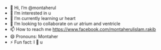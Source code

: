 - 👋 Hi, I’m @montaherul
- 👀 I’m interested in u
- 🌱 I’m currently learning ur heart
- 💞️ I’m looking to collaborate on ur atrium and ventricle
- 📫 How to reach me https://www.facebook.com/montaherulislam.rakib
- 😄 Pronouns: Montaher
- ⚡ Fun fact: I 💖 u

<!---
montaherul/montaherul is a ✨ special ✨ repository because its `README.md` (this file) appears on your GitHub profile.
You can click the Preview link to take a look at your changes.
--->
